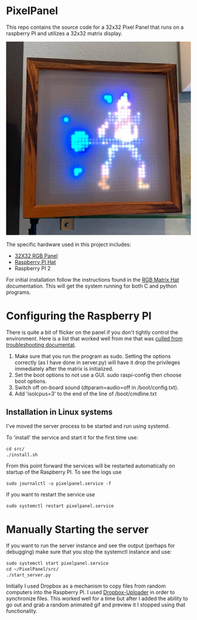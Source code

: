 # PixelPanel
This repo contains the source code for a 32x32 Pixel Panel that runs on a raspberry PI and utilizes a 32x32 matrix display.  

![PixelPanel In Action](/documentation/PixelPanel1.jpg)

The specific hardware used in this project includes:
 * [32X32 RGB Panel](https://www.adafruit.com/product/1484)
 * [Raspberry PI Hat](https://www.adafruit.com/product/2345)
 * Raspberry PI 2
 
For initial installation follow the instructions found in the [RGB Matrix Hat](https://learn.adafruit.com/adafruit-rgb-matrix-plus-real-time-clock-hat-for-raspberry-pi?view=all) documentation.  This will get the system running for both C and python programs.

# Configuring the Raspberry PI

There is quite a bit of flicker on the panel if you don't tightly control the environment.  Here is a list that worked well from me that was [culled from troubleshooting documentat](https://github.com/hzeller/rpi-rgb-led-matrix#troubleshooting).
1. Make sure that you run the program as sudo.  Setting the options correctly (as I have done in server.py) will have it drop the privileges immediately after the matrix is initialized.
1. Set the boot options to not use a GUI.  sudo raspi-config then choose boot options.
1. Switch off on-board sound (dtparam=audio=off in /boot/config.txt).
1. Add 'isolcpus=3' to the end of the line of /boot/cmdline.txt

## Installation in Linux systems

I've moved the server process to be started and run using systemd. 

To 'install' the service and start it for the first time use:

```
cd src/
./install.sh
```

From this point forward the services will be restarted automatically on startup of the Raspberry PI.  To see the logs use

```
sudo journalctl -u pixelpanel.service -f
```

If you want to restart the service use

```
sudo systemctl restart pixelpanel.service
```


# Manually Starting the server

If you want to run the server instance and see the output (perhaps for debugging) make sure that you stop the systemctl instance and use:

```
sudo systemctl start pixelpanel.service
cd ~/PixelPanel/src/
./start_server.py
```


Initially I used Dropbox as a mechanism to copy files from random computers into the Raspberry PI.  I used
[Dropbox-Uploader](https://github.com/andreafabrizi/Dropbox-Uploader) in order to synchronize files.  This 
worked well for a time but after I added the ability to go out and grab a random animated gif and preview 
it I stopped using that functionality.


